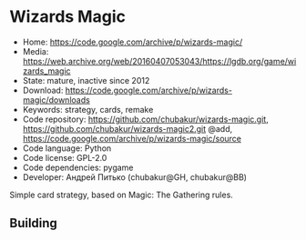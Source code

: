 # Wizards Magic

- Home: https://code.google.com/archive/p/wizards-magic/
- Media: https://web.archive.org/web/20160407053043/https://lgdb.org/game/wizards_magic
- State: mature, inactive since 2012
- Download: https://code.google.com/archive/p/wizards-magic/downloads
- Keywords: strategy, cards, remake
- Code repository: https://github.com/chubakur/wizards-magic.git, https://github.com/chubakur/wizards-magic2.git @add, https://code.google.com/archive/p/wizards-magic/source
- Code language: Python
- Code license: GPL-2.0
- Code dependencies: pygame
- Developer: Андрей Питько (chubakur@GH, chubakur@BB)

Simple card strategy, based on Magic: The Gathering rules.

## Building
